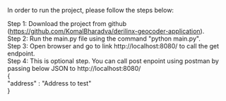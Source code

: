 In order to run the project, please follow the steps below:

Step 1: Download the project from github (https://github.com/KomalBharadva/derilinx-geocoder-application).  
Step 2: Run the main.py file using the command "python main.py".  
Step 3: Open browser and go to link http://localhost:8080/ to call the get endpoint.  
Step 4: This is optional step. You can call post enpoint using postman by passing below JSON to http://localhost:8080/  
	{  
		"address" : "Address to test"  
	}  

